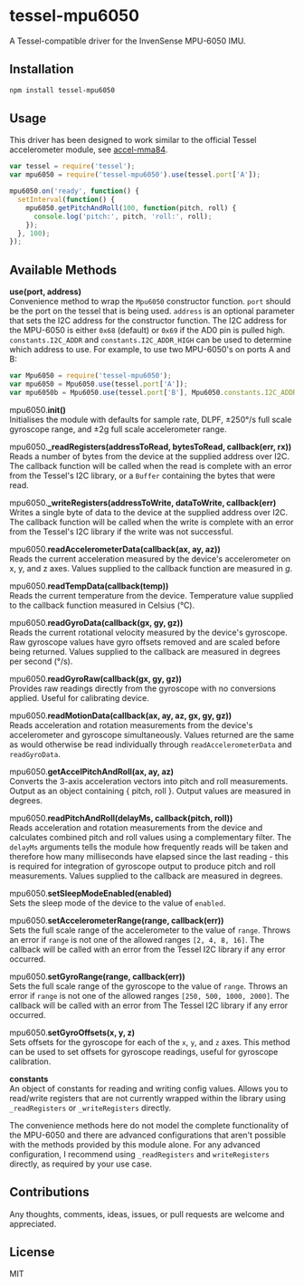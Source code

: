 # tessel-mpu6050

A Tessel-compatible driver for the InvenSense MPU-6050 IMU.

## Installation

```sh
npm install tessel-mpu6050
```

## Usage

This driver has been designed to work similar to the official Tessel accelerometer module, see [accel-mma84](https://github.com/tessel/accel-mma84).

```js
var tessel = require('tessel');
var mpu6050 = require('tessel-mpu6050').use(tessel.port['A']);

mpu6050.on('ready', function() {
  setInterval(function() {
    mpu6050.getPitchAndRoll(100, function(pitch, roll) {
      console.log('pitch:', pitch, 'roll:', roll);
    });
  }, 100);
});
```

## Available Methods

**use(port, address)**  
Convenience method to wrap the `Mpu6050` constructor function. `port` should be the port on the tessel that is being used. `address` is an optional parameter that sets the I2C address for the constructor function. The I2C address for the MPU-6050 is either `0x68` (default) or `0x69` if the AD0 pin is pulled high. `constants.I2C_ADDR` and `constants.I2C_ADDR_HIGH` can be used to determine which address to use. For example, to use two MPU-6050's on ports A and B:

```js
var Mpu6050 = require('tessel-mpu6050');
var mpu6050 = Mpu6050.use(tessel.port['A']);                                   // Uses 0x68
var mpu6050b = Mpu6050.use(tessel.port['B'], Mpu6050.constants.I2C_ADDR_HIGH); // Uses 0x69
```

mpu6050.**init()**  
Initialises the module with defaults for sample rate, DLPF, &plusmn;250&deg;/s full scale gyroscope range, and &plusmn;2g full scale accelerometer range.

mpu6050.**_readRegisters(addressToRead, bytesToRead, callback(err, rx))**  
Reads a number of bytes from the device at the supplied address over I2C. The callback function will be called when the read is complete with an error from the Tessel's I2C library, or a `Buffer` containing the bytes that were read.

mpu6050.**_writeRegisters(addressToWrite, dataToWrite, callback(err)**  
Writes a single byte of data to the device at the supplied address over I2C. The callback function will be called when the write is complete with an error from the Tessel's I2C library if the write was not successful.

mpu6050.**readAccelerometerData(callback(ax, ay, az))**  
Reads the current acceleration measured by the device's accelerometer on x, y, and z axes. Values supplied to the callback function are measured in *g*.

mpu6050.**readTempData(callback(temp))**  
Reads the current temperature from the device. Temperature value supplied to the callback function measured in Celsius (&deg;C).

mpu6050.**readGyroData(callback(gx, gy, gz))**  
Reads the current rotational velocity measured by the device's gyroscope. Raw gyroscope values have gyro offsets removed and are scaled before being returned. Values supplied to the callback are measured in degrees per second (&deg;/s).

mpu6050.**readGyroRaw(callback(gx, gy, gz))**  
Provides raw readings directly from the gyroscope with no conversions applied. Useful for calibrating device.

mpu6050.**readMotionData(callback(ax, ay, az, gx, gy, gz))**  
Reads acceleration and rotation measurements from the device's accelerometer and gyroscope simultaneously. Values returned are the same as would otherwise be read individually through `readAccelerometerData` and `readGyroData`.

mpu6050.**getAccelPitchAndRoll(ax, ay, az)**  
Converts the 3-axis acceleration vectors into pitch and roll measurements. Output as an object containing { pitch, roll }. Output values are measured in degrees.

mpu6050.**readPitchAndRoll(delayMs, callback(pitch, roll))**  
Reads acceleration and rotation measurements from the device and calculates combined pitch and roll values using a complementary filter. The `delayMs` arguments tells the module how frequently reads will be taken and therefore how many milliseconds have elapsed since the last reading - this is required for integration of gyroscope output to produce pitch and roll measurements. Values supplied to the callback are measured in degrees.

mpu6050.**setSleepModeEnabled(enabled)**  
Sets the sleep mode of the device to the value of `enabled`.

mpu6050.**setAccelerometerRange(range, callback(err))**  
Sets the full scale range of the accelerometer to the value of `range`. Throws an error if `range` is not one of the allowed ranges `[2, 4, 8, 16]`. The callback will be called with an error from the Tessel I2C library if any error occurred.

mpu6050.**setGyroRange(range, callback(err))**  
Sets the full scale range of the gyroscope to the value of `range`. Throws an error if `range` is not one of the allowed ranges `[250, 500, 1000, 2000]`. The callback will be called with an error from The Tessel I2C library if any error occurred.

mpu6050.**setGyroOffsets(x, y, z)**  
Sets offsets for the gyroscope for each of the `x`, `y`, and `z` axes. This method can be used to set offsets for gyroscope readings, useful for gyroscope calibration.

**constants**  
An object of constants for reading and writing config values. Allows you to read/write registers that are not currently wrapped within the library using `_readRegisters` or `_writeRegisters` directly.

The convenience methods here do not model the complete
functionality of the MPU-6050 and there are advanced configurations that
aren't possible with the methods provided by this module alone. For any
advanced configuration, I recommend using `_readRegisters` and
`writeRegisters` directly, as required by your use case.

## Contributions

Any thoughts, comments, ideas, issues, or pull requests are welcome and appreciated.

## License

MIT

